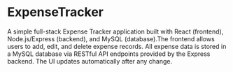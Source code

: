 # ExpenseTracker
A simple full-stack Expense Tracker application built with React (frontend), Node.js/Express (backend), and MySQL (database).The frontend allows users to add, edit, and delete expense records.  All expense data is stored in a MySQL database via RESTful API endpoints provided by the Express backend. The UI updates automatically after any change.
